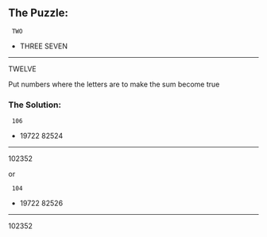 ## The Puzzle:

     TWO
+  THREE
   SEVEN
---------
  TWELVE


Put numbers where the letters are to make the sum become true

### The Solution:


     106
+  19722
   82524
---------
  102352

or

     104
+  19722
   82526
---------
  102352

